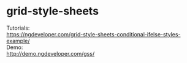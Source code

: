 # grid-style-sheets
Tutorials:
<br>
https://ngdeveloper.com/grid-style-sheets-conditional-ifelse-styles-example/
<br>
Demo:
<br>
http://demo.ngdeveloper.com/gss/
